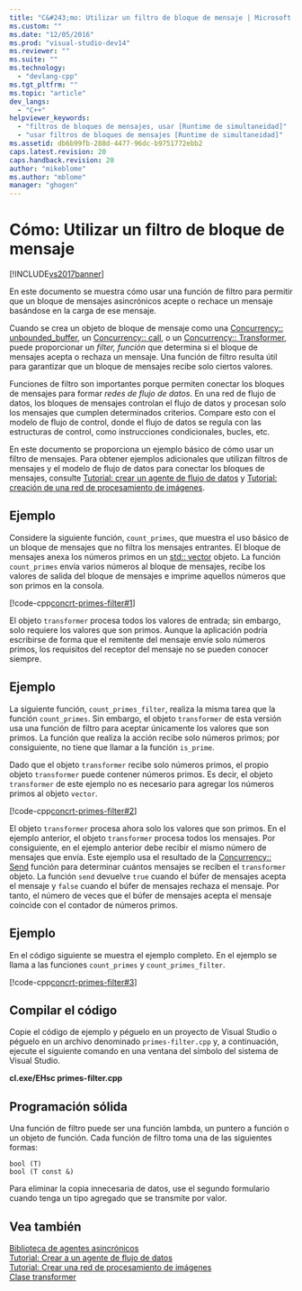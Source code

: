 ```yaml
---
title: "C&#243;mo: Utilizar un filtro de bloque de mensaje | Microsoft Docs"
ms.custom: ""
ms.date: "12/05/2016"
ms.prod: "visual-studio-dev14"
ms.reviewer: ""
ms.suite: ""
ms.technology: 
  - "devlang-cpp"
ms.tgt_pltfrm: ""
ms.topic: "article"
dev_langs: 
  - "C++"
helpviewer_keywords: 
  - "filtros de bloques de mensajes, usar [Runtime de simultaneidad]"
  - "usar filtros de bloques de mensajes [Runtime de simultaneidad]"
ms.assetid: db6b99fb-288d-4477-96dc-b9751772ebb2
caps.latest.revision: 20
caps.handback.revision: 20
author: "mikeblome"
ms.author: "mblome"
manager: "ghogen"
---
```

# C&#243;mo: Utilizar un filtro de bloque de mensaje
[!INCLUDE[vs2017banner](../../assembler/inline/includes/vs2017banner.md)]

En este documento se muestra cómo usar una función de filtro para permitir que un bloque de mensajes asincrónicos acepte o rechace un mensaje basándose en la carga de ese mensaje.  
  
 Cuando se crea un objeto de bloque de mensaje como una [Concurrency:: unbounded_buffer](../Topic/unbounded_buffer%20Class.md), un [Concurrency:: call](../../parallel/concrt/reference/call-class.md), o un [Concurrency:: Transformer](../../parallel/concrt/reference/transformer-class.md), puede proporcionar un *filter, función* que determina si el bloque de mensajes acepta o rechaza un mensaje. Una función de filtro resulta útil para garantizar que un bloque de mensajes recibe solo ciertos valores.  
  
 Funciones de filtro son importantes porque permiten conectar los bloques de mensajes para formar *redes de flujo de datos*. En una red de flujo de datos, los bloques de mensajes controlan el flujo de datos y procesan solo los mensajes que cumplen determinados criterios. Compare esto con el modelo de flujo de control, donde el flujo de datos se regula con las estructuras de control, como instrucciones condicionales, bucles, etc.  
  
 En este documento se proporciona un ejemplo básico de cómo usar un filtro de mensajes. Para obtener ejemplos adicionales que utilizan filtros de mensajes y el modelo de flujo de datos para conectar los bloques de mensajes, consulte [Tutorial: crear un agente de flujo de datos](../../parallel/concrt/walkthrough-creating-a-dataflow-agent.md) y [Tutorial: creación de una red de procesamiento de imágenes](../../parallel/concrt/walkthrough-creating-an-image-processing-network.md).  
  
## <a name="example"></a>Ejemplo  
 Considere la siguiente función, `count_primes`, que muestra el uso básico de un bloque de mensajes que no filtra los mensajes entrantes. El bloque de mensajes anexa los números primos en un [std:: vector](vector%20Class.md) objeto. La función `count_primes` envía varios números al bloque de mensajes, recibe los valores de salida del bloque de mensajes e imprime aquellos números que son primos en la consola.  
  
 [!code-cpp[concrt-primes-filter#1](../../parallel/concrt/codesnippet/CPP/how-to-use-a-message-block-filter_1.cpp)]  
  
 El objeto `transformer` procesa todos los valores de entrada; sin embargo, solo requiere los valores que son primos. Aunque la aplicación podría escribirse de forma que el remitente del mensaje envíe solo números primos, los requisitos del receptor del mensaje no se pueden conocer siempre.  
  
## <a name="example"></a>Ejemplo  
 La siguiente función, `count_primes_filter`, realiza la misma tarea que la función `count_primes`. Sin embargo, el objeto `transformer` de esta versión usa una función de filtro para aceptar únicamente los valores que son primos. La función que realiza la acción recibe solo números primos; por consiguiente, no tiene que llamar a la función `is_prime`.  
  
 Dado que el objeto `transformer` recibe solo números primos, el propio objeto `transformer` puede contener números primos. Es decir, el objeto `transformer` de este ejemplo no es necesario para agregar los números primos al objeto `vector`.  
  
 [!code-cpp[concrt-primes-filter#2](../../parallel/concrt/codesnippet/CPP/how-to-use-a-message-block-filter_2.cpp)]  
  
 El objeto `transformer` procesa ahora solo los valores que son primos. En el ejemplo anterior, el objeto `transformer` procesa todos los mensajes. Por consiguiente, en el ejemplo anterior debe recibir el mismo número de mensajes que envía. Este ejemplo usa el resultado de la [Concurrency:: Send](../Topic/send%20Function.md) función para determinar cuántos mensajes se reciben el `transformer` objeto. La función `send` devuelve `true` cuando el búfer de mensajes acepta el mensaje y `false` cuando el búfer de mensajes rechaza el mensaje. Por tanto, el número de veces que el búfer de mensajes acepta el mensaje coincide con el contador de números primos.  
  
## <a name="example"></a>Ejemplo  
 En el código siguiente se muestra el ejemplo completo. En el ejemplo se llama a las funciones `count_primes` y `count_primes_filter`.  
  
 [!code-cpp[concrt-primes-filter#3](../../parallel/concrt/codesnippet/CPP/how-to-use-a-message-block-filter_3.cpp)]  
  
## <a name="compiling-the-code"></a>Compilar el código  
 Copie el código de ejemplo y péguelo en un proyecto de Visual Studio o péguelo en un archivo denominado `primes-filter.cpp` y, a continuación, ejecute el siguiente comando en una ventana del símbolo del sistema de Visual Studio.  
  
 **cl.exe/EHsc primes-filter.cpp**  
  
## <a name="robust-programming"></a>Programación sólida  
 Una función de filtro puede ser una función lambda, un puntero a función o un objeto de función. Cada función de filtro toma una de las siguientes formas:  
  
```Output  
bool (T)  
bool (T const &)  
```  
  
 Para eliminar la copia innecesaria de datos, use el segundo formulario cuando tenga un tipo agregado que se transmite por valor.  
  
## <a name="see-also"></a>Vea también  
 [Biblioteca de agentes asincrónicos](../../parallel/concrt/asynchronous-agents-library.md)   
 [Tutorial: Crear a un agente de flujo de datos](../../parallel/concrt/walkthrough-creating-a-dataflow-agent.md)   
 [Tutorial: Crear una red de procesamiento de imágenes](../../parallel/concrt/walkthrough-creating-an-image-processing-network.md)   
 [Clase transformer](../../parallel/concrt/reference/transformer-class.md)
